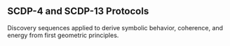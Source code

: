 ## SCDP-4 and SCDP-13 Protocols
Discovery sequences applied to derive symbolic behavior, coherence, and energy from first geometric principles.